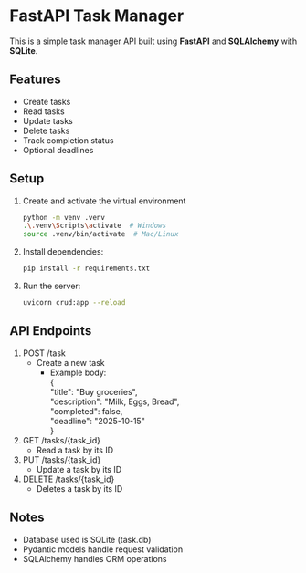 # FastAPI Task Manager
This is a simple task manager API built using **FastAPI** and **SQLAlchemy** with **SQLite**.
## Features
- Create tasks  
- Read tasks  
- Update tasks 
- Delete tasks 
- Track completion status  
- Optional deadlines
## Setup
1. Create and activate the virtual environment
   ```bash
   python -m venv .venv
   .\.venv\Scripts\activate  # Windows
   source .venv/bin/activate  # Mac/Linux
   ``` 
2. Install dependencies:
   ```bash
   pip install -r requirements.txt
   ```
3. Run the server:
   ```bash
   uvicorn crud:app --reload
   ```
## API Endpoints
1. POST /task 
   - Create a new task
     - Example body:  
       {  
	        "title": "Buy groceries",  
 			"description": "Milk, Eggs, Bread",  
  			"completed": false,  
 			"deadline": "2025-10-15"  
 	   }  
2. GET /tasks/{task_id} 
   - Read a task by its ID
3. PUT /tasks/{task_id} 
   - Update a task by its ID
4. DELETE /tasks/{task_id}
   - Deletes a task by its ID
## Notes
  - Database used is SQLite (task.db)
  - Pydantic models handle request validation
  - SQLAlchemy handles ORM operations


